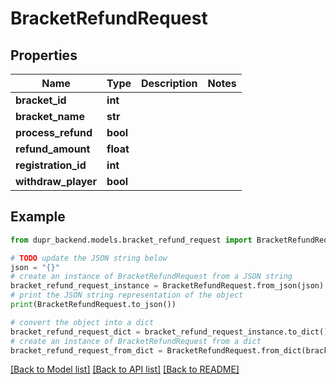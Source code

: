 # BracketRefundRequest


## Properties

Name | Type | Description | Notes
------------ | ------------- | ------------- | -------------
**bracket_id** | **int** |  | 
**bracket_name** | **str** |  | 
**process_refund** | **bool** |  | 
**refund_amount** | **float** |  | 
**registration_id** | **int** |  | 
**withdraw_player** | **bool** |  | 

## Example

```python
from dupr_backend.models.bracket_refund_request import BracketRefundRequest

# TODO update the JSON string below
json = "{}"
# create an instance of BracketRefundRequest from a JSON string
bracket_refund_request_instance = BracketRefundRequest.from_json(json)
# print the JSON string representation of the object
print(BracketRefundRequest.to_json())

# convert the object into a dict
bracket_refund_request_dict = bracket_refund_request_instance.to_dict()
# create an instance of BracketRefundRequest from a dict
bracket_refund_request_from_dict = BracketRefundRequest.from_dict(bracket_refund_request_dict)
```
[[Back to Model list]](../README.md#documentation-for-models) [[Back to API list]](../README.md#documentation-for-api-endpoints) [[Back to README]](../README.md)


